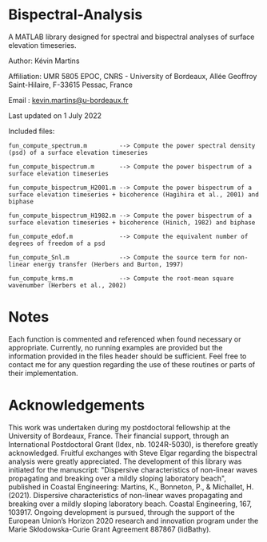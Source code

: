 # Bispectral-Analysis
A MATLAB library designed for spectral and bispectral analyses of surface elevation timeseries.

Author: Kévin Martins

Affiliation: UMR 5805 EPOC, CNRS - University of Bordeaux, Allée Geoffroy Saint-Hilaire, F-33615 Pessac, France

Email : kevin.martins@u-bordeaux.fr

Last updated on 1 July 2022

Included files:

    fun_compute_spectrum.m         --> Compute the power spectral density (psd) of a surface elevation timeseries

    fun_compute_bispectrum.m       --> Compute the power bispectrum of a surface elevation timeseries

    fun_compute_bispectrum_H2001.m --> Compute the power bispectrum of a surface elevation timeseries + bicoherence (Hagihira et al., 2001) and biphase

    fun_compute_bispectrum_H1982.m --> Compute the power bispectrum of a surface elevation timeseries + bicoherence (Hinich, 1982) and biphase

    fun_compute_edof.m             --> Compute the equivalent number of degrees of freedom of a psd

    fun_compute_Snl.m              --> Compute the source term for non-linear energy transfer (Herbers and Burton, 1997)
    
    fun_compute_krms.m             --> Compute the root-mean square wavenumber (Herbers et al., 2002)
    
# Notes
Each function is commented and referenced when found necessary or appropriate. Currently, no running examples are provided but the information provided in the files header should be sufficient. Feel free to contact me for any question regarding the use of these routines or parts of their implementation.

# Acknowledgements
This work was undertaken during my postdoctoral fellowship at the University of Bordeaux, France. Their financial support, through an International Postdoctoral Grant (Idex, nb. 1024R-5030), is therefore greatly acknowledged. Fruitful exchanges with Steve Elgar regarding the bispectral analysis were greatly appreciated. The development of this library was initiated for the manuscript: "Dispersive characteristics of non-linear waves propagating and breaking over a mildly sloping laboratory beach", published in Coastal Engineering:
Martins, K., Bonneton, P., & Michallet, H. (2021). Dispersive characteristics of non-linear waves propagating and breaking over a mildly sloping laboratory beach. Coastal Engineering, 167, 103917. 
Ongoing development is pursued, through the support of the European Union’s Horizon 2020 research and innovation program under the Marie Skłodowska-Curie Grant Agreement 887867 (lidBathy).

